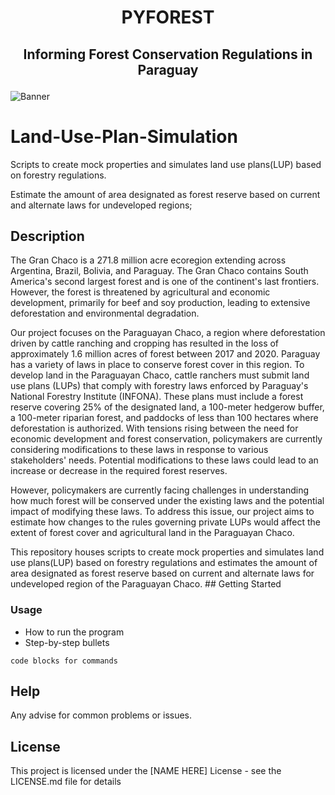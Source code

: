 <h1 align="center">

PYFOREST

</h1>

<h2 align="center">

Informing Forest Conservation Regulations in Paraguay

</h2>

![Banner](https://github.com/cp-PYFOREST/Land-Use-Plan-Simulation/blob/141ed65331b9dd3bac32c19ad4b18dcbacfd8375/img/banner.png)

# Land-Use-Plan-Simulation

Scripts to create mock properties and simulates land use plans(LUP) based on forestry regulations.

Estimate the amount of area designated as forest reserve based on current and alternate laws for undeveloped regions;

## Description

The Gran Chaco is a 271.8 million acre ecoregion extending across Argentina, Brazil, Bolivia, and Paraguay. The Gran Chaco contains South America's second largest forest and is one of the continent's last frontiers. However, the forest is threatened by agricultural and economic development, primarily for beef and soy production, leading to extensive deforestation and environmental degradation.

Our project focuses on the Paraguayan Chaco, a region where deforestation driven by cattle ranching and cropping has resulted in the loss of approximately 1.6 million acres of forest between 2017 and 2020. Paraguay has a variety of laws in place to conserve forest cover in this region. To develop land in the Paraguayan Chaco, cattle ranchers must submit land use plans (LUPs) that comply with forestry laws enforced by Paraguay's National Forestry Institute (INFONA). These plans must include a forest reserve covering 25% of the designated land, a 100-meter hedgerow buffer, a 100-meter riparian forest, and paddocks of less than 100 hectares where deforestation is authorized. With tensions rising between the need for economic development and forest conservation, policymakers are currently considering modifications to these laws in response to various stakeholders' needs. Potential modifications to these laws could lead to an increase or decrease in the required forest reserves.

However, policymakers are currently facing challenges in understanding how much forest will be conserved under the existing laws and the potential impact of modifying these laws. To address this issue, our project aims to estimate how changes to the rules governing private LUPs would affect the extent of forest cover and agricultural land in the Paraguayan Chaco.

This repository houses scripts to create mock properties and simulates land use plans(LUP) based on forestry regulations and estimates the amount of area designated as forest reserve based on current and alternate laws for undeveloped region of the Paraguayan Chaco. \## Getting Started

### Usage

-   How to run the program
-   Step-by-step bullets

<!-- -->

    code blocks for commands

## Help

Any advise for common problems or issues.

## License

This project is licensed under the [NAME HERE] License - see the LICENSE.md file for details
